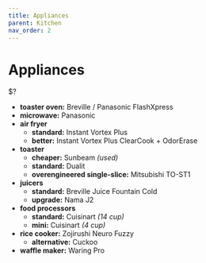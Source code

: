 ```yaml
---
title: Appliances
parent: Kitchen
nav_order: 2
---
```

# Appliances

$?

- **toaster oven:** Breville / Panasonic FlashXpress
- **microwave:** Panasonic
- **air fryer** 
	- **standard:** Instant Vortex Plus
	- **better:** Instant Vortex Plus ClearCook + OdorErase
- **toaster** 
	- **cheaper:** Sunbeam *(used)*
	- **standard:** Dualit
	- **overengineered single-slice:** Mitsubishi TO-ST1
- **juicers** 
	- **standard:** Breville Juice Fountain Cold
	- **upgrade:** Nama J2
- **food processors** 
	- **standard:** Cuisinart *(14 cup)*
	- **mini:** Cuisinart *(4 cup)*
- **rice cooker:** Zojirushi Neuro Fuzzy
	- **alternative:** Cuckoo
- **waffle maker:** Waring Pro 
